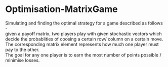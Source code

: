 # Optimisation-MatrixGame

Simulating and finding the optimal strategy for a game described as follows -  
given a payoff matrix, two players play with given stochastic vectors which decide the probablities of coosing a certain row/ column on a certain move.  
The corresponding matrix element represents how much one player must pay to the other.  
The goal for any one player is to earn the most number of points possible / minimise losses.  
